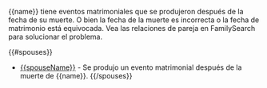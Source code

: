 {{name}} tiene eventos matrimoniales que se produjeron después de la fecha de su muerte.
O bien la fecha de la muerte es incorrecta o la fecha de matrimonio está equivocada.
Vea las relaciones de pareja en FamilySearch para solucionar el problema.

{{#spouses}}
* [{{spouseName}}](https://familysearch.org/tree/relationship/{{coupleId}}/couple) - Se produjo un evento matrimonial después de la muerte de {{name}}.
{{/spouses}}